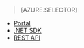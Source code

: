 ﻿> [AZURE.SELECTOR]
- [Portal](../articles/media-services/media-services-manage-content.md#encode)
- [.NET SDK](../articles/media-services/media-services-dotnet-encode-asset.md)
- [REST API](../articles/media-services/media-services-rest-encode-asset.md)